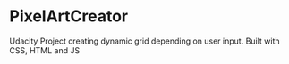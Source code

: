 # PixelArtCreator
Udacity Project creating  dynamic grid depending on user input.
Built with CSS, HTML and JS
